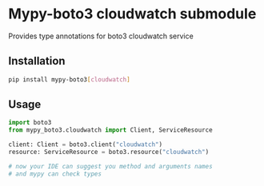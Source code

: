 # Mypy-boto3 cloudwatch submodule

Provides type annotations for boto3 cloudwatch service

## Installation

```bash
pip install mypy-boto3[cloudwatch]
```

## Usage

```python
import boto3
from mypy_boto3.cloudwatch import Client, ServiceResource

client: Client = boto3.client("cloudwatch")
resource: ServiceResource = boto3.resource("cloudwatch")

# now your IDE can suggest you method and arguments names
# and mypy can check types
```

